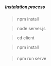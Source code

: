 ##### Instalation process
> npm install

> node server.js

> cd client


> npm install

####

> npm run serve

